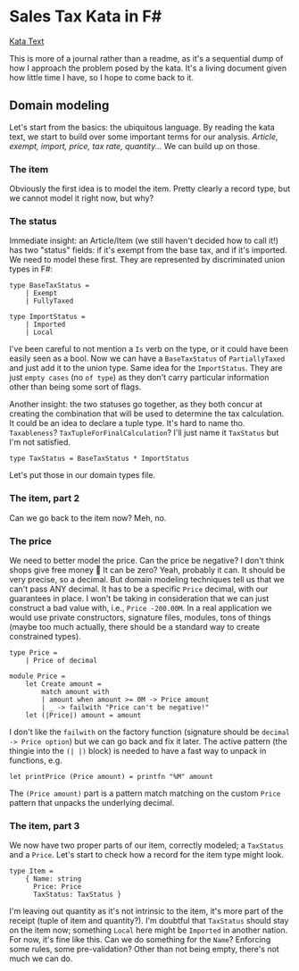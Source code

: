 # Sales Tax Kata in F#

[Kata Text](KATA.md)

This is more of a journal rather than a readme, as it's a sequential dump of how I approach the problem posed by the kata. It's a living document given how little time I have, so I hope to come back to it.

## Domain modeling

Let's start from the basics: the ubiquitous language. By reading the kata text, we start to build over some important terms for our analysis. *Article, exempt, import, price, tax rate, quantity...* We can build up on those.

### The item

Obviously the first idea is to model the item. Pretty clearly a record type, but we cannot model it right now, but why?

### The status

Immediate insight: an Article/Item (we still haven't decided how to call it!) has two "status" fields: if it's exempt from the base tax, and if it's imported. We need to model these first. They are represented by discriminated union types in F#:

```f#
type BaseTaxStatus =
    | Exempt
    | FullyTaxed

type ImportStatus =
    | Imported
    | Local
```

I've been careful to not mention a `Is` verb on the type, or it could have been easily seen as a bool. Now we can have a `BaseTaxStatus` of `PartiallyTaxed` and just add it to the union type. Same idea for the `ImportStatus`. They are just `empty cases` (no `of type`) as they don't carry particular information other than being some sort of flags.

Another insight: the two statuses go together, as they both concur at creating the combination that will be used to determine the tax calculation. It could be an idea to declare a tuple type. It's hard to name tho. `Taxableness`? `TaxTupleForFinalCalculation`? I'll just name it `TaxStatus` but I'm not satisfied.

```f#
type TaxStatus = BaseTaxStatus * ImportStatus
```

Let's put those in our domain types file.

### The item, part 2

Can we go back to the item now? Meh, no.

### The price

We need to better model the price. Can the price be negative? I don't think shops give free money 👻 It can be zero? Yeah, probably it can. It should be very precise, so a decimal. But domain modeling techniques tell us that we can't pass ANY decimal. It has to be a specific `Price` decimal, with our guarantees in place. I won't be taking in consideration that we can just construct a bad value with, i.e., `Price -200.00M`. In a real application we would use private constructors, signature files, modules, tons of things (maybe too much actually, there should be a standard way to create constrained types). 

```f#
type Price =
    | Price of decimal
    
module Price =
    let Create amount =
        match amount with
        | amount when amount >= 0M -> Price amount
        | _ -> failwith "Price can't be negative!"
    let (|Price|) amount = amount
```

I don't like the `failwith` on the factory function (signature should be `decimal -> Price option`) but we can go back and fix it later. The active pattern (the thingie into the `(| |)` block) is needed to have a fast way to unpack in functions, e.g.

```f#
let printPrice (Price amount) = printfn "%M" amount
```

The `(Price amount)` part is a pattern match matching on the custom `Price` pattern that unpacks the underlying decimal.

### The item, part 3

We now have two proper parts of our item, correctly modeled; a `TaxStatus` and a `Price`. Let's start to check how a record
for the item type might look.

```f#
type Item =
    { Name: string
      Price: Price
      TaxStatus: TaxStatus }
```

I'm leaving out quantity as it's not intrinsic to the item, it's more part of the receipt (tuple of item and quantity?).
I'm doubtful that `TaxStatus` should stay on the item now; something `Local` here might be `Imported` in another nation.
For now, it's fine like this. Can we do something for the `Name`? Enforcing some rules, some pre-validation? Other than
not being empty, there's not much we can do.
